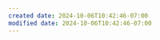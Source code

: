 ```yaml
---
created date: 2024-10-06T10:42:46-07:00
modified date: 2024-10-06T10:42:46-07:00
---
```

```alltasks
```